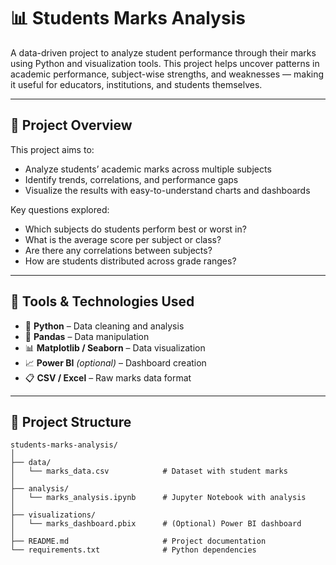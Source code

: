 # 📊 Students Marks Analysis

A data-driven project to analyze student performance through their marks using Python and visualization tools. This project helps uncover patterns in academic performance, subject-wise strengths, and weaknesses — making it useful for educators, institutions, and students themselves.

---

## 🚀 Project Overview

This project aims to:
- Analyze students’ academic marks across multiple subjects
- Identify trends, correlations, and performance gaps
- Visualize the results with easy-to-understand charts and dashboards

Key questions explored:
- Which subjects do students perform best or worst in?
- What is the average score per subject or class?
- Are there any correlations between subjects?
- How are students distributed across grade ranges?

---

## 🧰 Tools & Technologies Used

- 🐍 **Python** – Data cleaning and analysis
- 🧪 **Pandas** – Data manipulation
- 📊 **Matplotlib / Seaborn** – Data visualization
- 📈 **Power BI** *(optional)* – Dashboard creation
- 📋 **CSV / Excel** – Raw marks data format

---

## 📁 Project Structure

```plaintext
students-marks-analysis/
│
├── data/
│   └── marks_data.csv            # Dataset with student marks
│
├── analysis/
│   └── marks_analysis.ipynb      # Jupyter Notebook with analysis
│
├── visualizations/
│   └── marks_dashboard.pbix      # (Optional) Power BI dashboard
│
├── README.md                     # Project documentation
└── requirements.txt              # Python dependencies
